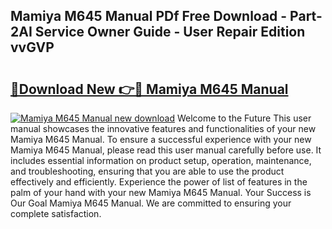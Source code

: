 ## Mamiya M645 Manual PDf Free Download - Part-2AI Service Owner Guide - User Repair Edition vvGVP

# <h2><a href="http://bc26155.oget.top/?id=Mamiya+M645+Manual">🔗Download New 👉🔴 Mamiya M645 Manual</a></h2>

[![Mamiya M645 Manual new download](https://i.imgur.com/5g1atiW.png)](http://bc26155.oget.top/?id=Mamiya+M645+Manual)
Welcome to the Future This user manual showcases the innovative features and functionalities of your new Mamiya M645 Manual. To ensure a successful experience with your new Mamiya M645 Manual, please read this user manual carefully before use. It includes essential information on product setup, operation, maintenance, and troubleshooting, ensuring that you are able to use the product effectively and efficiently. Experience the power of list of features in the palm of your hand with your new Mamiya M645 Manual. Your Success is Our Goal Mamiya M645 Manual. We are committed to ensuring your complete satisfaction.
